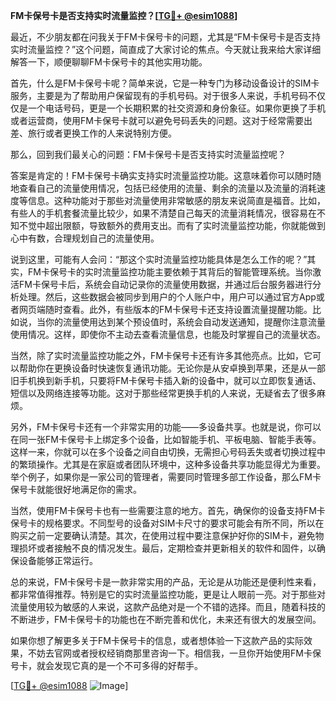 **FM卡保号卡是否支持实时流量监控？[[TG💪+ @esim1088](https://t.me/s/esim1088)]**

最近，不少朋友都在问我关于FM卡保号卡的问题，尤其是“FM卡保号卡是否支持实时流量监控？”这个问题，简直成了大家讨论的焦点。今天就让我来给大家详细解答一下，顺便聊聊FM卡保号卡的其他实用功能。

首先，什么是FM卡保号卡呢？简单来说，它是一种专门为移动设备设计的SIM卡服务，主要是为了帮助用户保留现有的手机号码。对于很多人来说，手机号码不仅仅是一个电话号码，更是一个长期积累的社交资源和身份象征。如果你更换了手机或者运营商，使用FM卡保号卡就可以避免号码丢失的问题。这对于经常需要出差、旅行或者更换工作的人来说特别方便。

那么，回到我们最关心的问题：FM卡保号卡是否支持实时流量监控呢？

答案是肯定的！FM卡保号卡确实支持实时流量监控功能。这意味着你可以随时随地查看自己的流量使用情况，包括已经使用的流量、剩余的流量以及流量的消耗速度等信息。这种功能对于那些对流量使用非常敏感的朋友来说简直是福音。比如，有些人的手机套餐流量比较少，如果不清楚自己每天的流量消耗情况，很容易在不知不觉中超出限额，导致额外的费用支出。而有了实时流量监控功能，你就能做到心中有数，合理规划自己的流量使用。

说到这里，可能有人会问：“那这个实时流量监控功能具体是怎么工作的呢？”其实，FM卡保号卡的实时流量监控功能主要依赖于其背后的智能管理系统。当你激活FM卡保号卡后，系统会自动记录你的流量使用数据，并通过后台服务器进行分析处理。然后，这些数据会被同步到用户的个人账户中，用户可以通过官方App或者网页端随时查看。此外，有些版本的FM卡保号卡还支持设置流量提醒功能。比如说，当你的流量使用达到某个预设值时，系统会自动发送通知，提醒你注意流量使用情况。这样，即使你不主动去查看流量信息，也能及时掌握自己的流量状态。

当然，除了实时流量监控功能之外，FM卡保号卡还有许多其他亮点。比如，它可以帮助你在更换设备时快速恢复通讯功能。无论你是从安卓换到苹果，还是从一部旧手机换到新手机，只要将FM卡保号卡插入新的设备中，就可以立即恢复通话、短信以及网络连接等功能。这对于那些经常更换手机的人来说，无疑省去了很多麻烦。

另外，FM卡保号卡还有一个非常实用的功能——多设备共享。也就是说，你可以在同一张FM卡保号卡上绑定多个设备，比如智能手机、平板电脑、智能手表等。这样一来，你就可以在多个设备之间自由切换，无需担心号码丢失或者切换过程中的繁琐操作。尤其是在家庭或者团队环境中，这种多设备共享功能显得尤为重要。举个例子，如果你是一家公司的管理者，需要同时管理多部工作设备，那么FM卡保号卡就能很好地满足你的需求。

当然，使用FM卡保号卡也有一些需要注意的地方。首先，确保你的设备支持FM卡保号卡的规格要求。不同型号的设备对SIM卡尺寸的要求可能会有所不同，所以在购买之前一定要确认清楚。其次，在使用过程中要注意保护好你的SIM卡，避免物理损坏或者接触不良的情况发生。最后，定期检查并更新相关的软件和固件，以确保设备能够正常运行。

总的来说，FM卡保号卡是一款非常实用的产品，无论是从功能还是便利性来看，都非常值得推荐。特别是它的实时流量监控功能，更是让人眼前一亮。对于那些对流量使用较为敏感的人来说，这款产品绝对是一个不错的选择。而且，随着科技的不断进步，FM卡保号卡的功能也在不断完善和优化，未来还有很大的发展空间。

如果你想了解更多关于FM卡保号卡的信息，或者想体验一下这款产品的实际效果，不妨去官网或者授权经销商那里咨询一下。相信我，一旦你开始使用FM卡保号卡，就会发现它真的是一个不可多得的好帮手。

[[TG💪+ @esim1088](https://t.me/s/esim1088) ![Image](https://i.postimg.cc/4NQfJmqS/Snipaste-2025-05-13-00-14-12.png)]